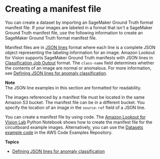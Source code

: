 # Creating a manifest file<a name="manifest-files"></a>

You can create a dataset by importing an SageMaker Ground Truth format manifest file\. If your images are labeled in a format that isn't a SageMaker Ground Truth manifest file, use the following information to create an SageMaker Ground Truth format manifest file\. 

Manifest files are in [JSON lines](http://jsonlines.org) format where each line is a complete JSON object representing the labeling information for an image\. Amazon Lookout for Vision supports SageMaker Ground Truth manifests with JSON lines in [Classification Job Output](https://docs.aws.amazon.com/sagemaker/latest/dg/sms-data-output.html#sms-output-class) format\. The `class-name` field determines whether the contents of an image are normal or anomalous\. For more information, see [Defining JSON lines for anomaly classification](manifest-file-classification.md)\. 

**Note**  
The JSON line examples in this section are formatted for readability\. 

The images referenced by a manifest file must be located in the same Amazon S3 bucket\. The manifest file can be in a different bucket\. You specify the location of an image in the `source-ref` field of a JSON line\. 

You can create a manifest file by using code\. The [Amazon Lookout for Vision Lab](https://github.com/aws-samples/amazon-lookout-for-vision/blob/main/Amazon%20Lookout%20for%20Vision%20Lab.ipynb) Python Notebook shows how to create the manifest file for the circuitboard example images\. Alternatively, you can use the [Datasets example code](https://github.com/awsdocs/aws-doc-sdk-examples/blob/master/python/example_code/lookoutvision/datasets.py) in the AWS Code Examples Repository\.

**Topics**
+ [Defining JSON lines for anomaly classification](manifest-file-classification.md)